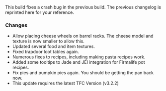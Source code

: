 This build fixes a crash bug in the previous build. The previous changelog is reprinted here for your reference.

### Changes

- Allow placing cheese wheels on barrel racks. The cheese model and texture is now smaller to allow this.
- Updated several food and item textures.
- Fixed trapdoor loot tables again.
- Numerous fixes to recipes, including making pasta recipes work.
- Added some tooltips to Jade and JEI integration for Firmalife pot recipes.
- Fix pies and pumpkin pies again. You should be getting the pan back now.
- This update requires the latest TFC Version (v3.2.2)
